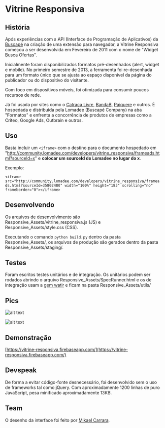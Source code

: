 # Vitrine Responsiva

## História
Após experiências com a API (Interface de Programação de Aplicativos) da [Buscapé](https://buscape.com.br) na criação de uma extensão para navegador, a Vitrine Responsiva começou a ser desenvolvida em Fevereiro de 2011 com o nome de "Widget Busca Ofertas".

Inicialmente foram disponibilizados formatos pré-desenhados (alert, widget e mobile). No primeiro semestre de 2013, a ferramenta foi re-desenhada para um formato único que se ajusta ao espaço disponível da página do publicador ou do dispositivo do visitante. 

Com foco em dispositivos móveis, foi otimizada para consumir poucos recursos de rede.

Já foi usada por sites como o [Catraca Livre](http://catracalivre.com.br), [BandaB](https://bandab.com.br), [Paiquere](https://www.paiquere.com.br/) e outros. É hospedada e distribuida pela Lomadee (Buscapé Company) na aba "Formatos" e enfrenta a concorrência de produtos de empresas como a Criteo, Google Ads, Outbrain e outros.

## Uso
Basta incluir um `<iframe>` com o destino para o documento hospedado em "http://community.lomadee.com/developers/vitrine_responsiva/frameads.html?sourceId=x" e **colocar um sourceId do Lomadee no lugar do x**.

Exemplo:

`<iframe src="http://community.lomadee.com/developers/vitrine_responsiva/frameads.html?sourceId=35802480" width="100%" height="183" scrolling="no" frameborder="0"></iframe>`

## Desenvolvendo
Os arquivos de desenvolvimento são Responsive_Assets/vitrine_responsiva.js (JS) e Responsive_Assets/style.css (CSS).

Executando o comando `python build.py` dentro da pasta Responsive_Assets/, os arquivos de produção são gerados dentro da pasta Responsive_Assets/staging/.

## Testes
Foram escritos testes unitários e de integração.
Os unitários podem ser rodados abrindo o arquivo Responsive_Assets/SpecRunner.html e os de integração usam a [gem watir](https://rubygems.org/gems/watir) e ficam na pasta Responsive_Assets/utils/

## Pics
![alt text](https://raw.githubusercontent.com/dirceup/vitrine-responsiva/master/formatos.png)

![alt text](https://raw.githubusercontent.com/dirceup/vitrine-responsiva/master/pics.png)

## Demonstração
[https://vitrine-responsiva.firebaseapp.com/](https://vitrine-responsiva.firebaseapp.com/)

## Devspeak
De forma a evitar código-fonte desnecessário, foi desenvolvido sem o uso de frameworks tal como jQuery. Com aproximadamente 1200 linhas de puro JavaScript, pesa minificado aproximadamente 13KB.

## Team
O desenho da interface foi feito por [Mikael Carrara](https://github.com/mikaelcarrara).